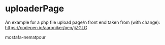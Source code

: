 # uploaderPage
An example for a php file upload page/n
front end taken from (with change): https://codepen.io/aaroniker/pen/jjZGLG

mostafa-nematpour
